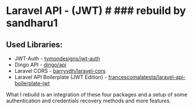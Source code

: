# Laravel API - (JWT) #  ### rebuild by sandharu1 ###
## Used Libraries: ##

* JWT-Auth - [tymondesigns/jwt-auth](https://github.com/tymondesigns/jwt-auth)
* Dingo API - [dingo/api](https://github.com/dingo/api)
* Laravel CORS - [barryvdh/laravel-cors](http://github.com/barryvdh/laravel-cors)
* Laravel API Boilerplate (JWT Edition) - [francescomalatesta/laravel-api-boilerplate-jwt](https://github.com/francescomalatesta/laravel-api-boilerplate-jwt)

What I rebuild is an integration of these four packages and a setup of some authentication and credentials recovery methods and more features.